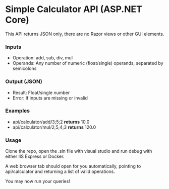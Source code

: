 # Simple Calculator API (ASP.NET Core)

This API returns JSON only, there are no Razor views or other GUI elements.

### Inputs 
- Operation: add, sub, div, mul
- Operands: Any number of numeric (float/single) operands, separated by semicolons

### Output (JSON)
- Result: Float/single number
- Error: If inputs are missing or invalid

### Examples
- api/calculator/add/3;5;2 <strong>returns</strong> 10.0
- api/calculator/mul/2;5;4;3 <strong>returns</strong> 120.0

### Usage

Clone the repo, open the .sln file with visual studio and run debug with either IIS Express or Docker.

A web browser tab should open for you automatically, pointing to api/calculator and returning a list of valid operations.

You may now run your queries!
